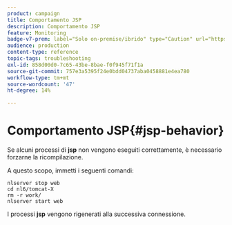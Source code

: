 ```yaml
---
product: campaign
title: Comportamento JSP
description: Comportamento JSP
feature: Monitoring
badge-v7-prem: label="Solo on-premise/ibrido" type="Caution" url="https://experienceleague.adobe.com/docs/campaign-classic/using/installing-campaign-classic/architecture-and-hosting-models/hosting-models-lp/hosting-models.html?lang=it" tooltip="Applicabile solo alle distribuzioni on-premise e ibride"
audience: production
content-type: reference
topic-tags: troubleshooting
exl-id: 858d00d0-7c65-43be-8bae-f0f945f71f1a
source-git-commit: 757e3a5395f24e0bdd04737aba0458881e4ea780
workflow-type: tm+mt
source-wordcount: '47'
ht-degree: 14%

---
```


# Comportamento JSP{#jsp-behavior}



Se alcuni processi di **jsp** non vengono eseguiti correttamente, è necessario forzarne la ricompilazione.

A questo scopo, immetti i seguenti comandi:

```
nlserver stop web
cd nl6/tomcat-X
rm -r work/
nlserver start web
```

I processi **jsp** vengono rigenerati alla successiva connessione.
